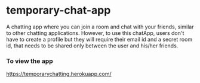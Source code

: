 # temporary-chat-app
A chatting app where you can join a room and chat with your friends, similar to other chatting applications.
However, to use this chatApp, users don't have to create a profile but they will require their email id and a secret room id, that needs to be shared 
only between the user and his/her friends.
### To view the app
https://temporarychatting.herokuapp.com/
